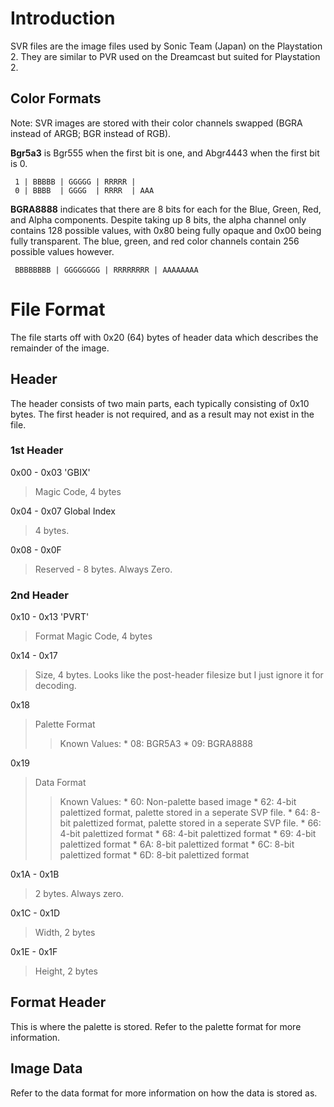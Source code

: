 # Introduction #

SVR files are the image files used by Sonic Team (Japan) on the Playstation 2. They are similar to PVR used on the Dreamcast but suited for Playstation 2.

## Color Formats ##
Note: SVR images are stored with their color channels swapped (BGRA instead of ARGB; BGR instead of RGB).

**Bgr5a3** is Bgr555 when the first bit is one, and Abgr4443 when the first bit is 0.
```
 1 | BBBBB | GGGGG | RRRRR |
 0 | BBBB  | GGGG  | RRRR  | AAA
```

**BGRA8888** indicates that there are 8 bits for each for the Blue, Green, Red, and Alpha components. Despite taking up 8 bits, the alpha channel only contains 128 possible values, with 0x80 being fully opaque and 0x00 being fully transparent. The blue, green, and red color channels contain 256 possible values however.
```
 BBBBBBBB | GGGGGGGG | RRRRRRRR | AAAAAAAA
```


# File Format #
The file starts off with 0x20 (64) bytes of header data which describes the remainder of the image.

## Header ##
The header consists of two main parts, each typically consisting of 0x10 bytes. The first header is not required, and as a result may not exist in the file.

### 1st Header ###
0x00 - 0x03   'GBIX'
> Magic Code, 4 bytes

0x04 - 0x07   Global Index
> 4 bytes.

0x08 - 0x0F
> Reserved - 8 bytes. Always Zero.


### 2nd Header ###
0x10 - 0x13   'PVRT'
> Format Magic Code, 4 bytes

0x14 - 0x17
> Size, 4 bytes. Looks like the post-header filesize but I just ignore it for decoding.

0x18
> Palette Format
> > Known Values:
      * 08: BGR5A3
      * 09: BGRA8888

0x19

> Data Format
> > Known Values:
      * 60: Non-palette based image
      * 62: 4-bit palettized format, palette stored in a seperate SVP file.
      * 64: 8-bit palettized format, palette stored in a seperate SVP file.
      * 66: 4-bit palettized format
      * 68: 4-bit palettized format
      * 69: 4-bit palettized format
      * 6A: 8-bit palettized format
      * 6C: 8-bit palettized format
      * 6D: 8-bit palettized format

0x1A - 0x1B

> 2 bytes. Always zero.

0x1C - 0x1D
> Width, 2 bytes

0x1E - 0x1F
> Height, 2 bytes


## Format Header ##
This is where the palette is stored. Refer to the palette format for more information.

## Image Data ##
Refer to the data format for more information on how the data is stored as.